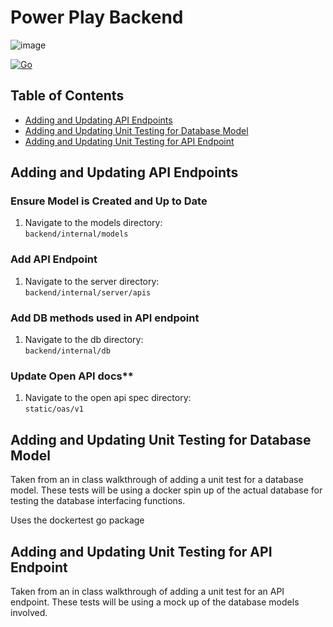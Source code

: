 # Power Play Backend

![image](https://github.com/jak103/powerplay/assets/16627408/4ec3df62-d760-40c6-aa57-fa63eaaaf61b)


[![Go](https://github.com/jak103/powerplay/actions/workflows/go.yml/badge.svg?branch=main)](https://github.com/jak103/powerplay/actions/workflows/go.yml)

## Table of Contents
- [Adding and Updating API Endpoints](#adding-and-updating-api-endpoints)
- [Adding and Updating Unit Testing for Database Model](#adding-and-updating-unit-testing-for-database-model)
- [Adding and Updating Unit Testing for API Endpoint](#adding-and-updating-unit-testing-for-api-endpoint)
## Adding and Updating API Endpoints

### Ensure Model is Created and Up to Date
1. Navigate to the models directory: \
   `backend/internal/models`

### Add API Endpoint
1. Navigate to the server directory: \
    `backend/internal/server/apis`

### Add DB methods used in API endpoint
1. Navigate to the db directory: \
    `backend/internal/db`

### Update Open API docs**
1. Navigate to the open api spec directory: \
   `static/oas/v1`

## Adding and Updating Unit Testing for Database Model
Taken from an in class walkthrough of adding a unit test for a database model. These tests will be using a docker spin up of the actual database for testing the database interfacing functions.

Uses the dockertest go package

## Adding and Updating Unit Testing for API Endpoint
Taken from an in class walkthrough of adding a unit test for an API endpoint. These tests will be using a mock up of the database models involved.

